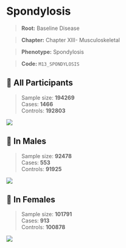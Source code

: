 # Spondylosis

> **Root:** Baseline Disease  

> **Chapter:** Chapter XIII- Musculoskeletal  

> **Phenotype:** Spondylosis  

> **Code:** `M13_SPONDYLOSIS`

## 🧪 All Participants  
> Sample size: **194269**  
> Cases: **1466**  
> Controls: **192803**
<img src="/Disease/Figures/ALL/Baseline/M13_SPONDYLOSIS.png"/>
<CsvTable src="/public/Disease/Data/ALL/Baseline/LG_M13_SPONDYLOSIS.csv" label="🔍 View full results" />

## 👨 In Males  
> Sample size: **92478**  
> Cases: **553**  
> Controls: **91925**
<img src="/Disease/Figures/Male/Baseline/M13_SPONDYLOSIS.png"/>
<CsvTable src="/public/Disease/Data/Male/Baseline/LG_M13_SPONDYLOSIS.csv" label="🔍 View full results" />

## 👩 In Females  
> Sample size: **101791**  
> Cases: **913**  
> Controls: **100878**
<img src="/Disease/Figures/Female/Baseline/M13_SPONDYLOSIS.png"/>
<CsvTable src="/public/Disease/Data/Female/Baseline/LG_M13_SPONDYLOSIS.csv" label="🔍 View full results" />
